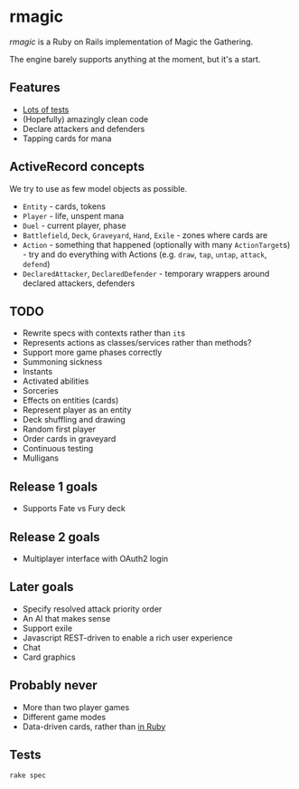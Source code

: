 rmagic
======

*rmagic* is a Ruby on Rails implementation of Magic the Gathering.

The engine barely supports anything at the moment, but it's a start.

## Features

* [Lots of tests](spec/games/)
* (Hopefully) amazingly clean code
* Declare attackers and defenders
* Tapping cards for mana

## ActiveRecord concepts

We try to use as few model objects as possible.

* `Entity` - cards, tokens
* `Player` - life, unspent mana
* `Duel` - current player, phase
* `Battlefield`, `Deck`, `Graveyard`, `Hand`, `Exile` - zones where cards are
* `Action` - something that happened (optionally with many `ActionTarget`s) - try and do everything with Actions (e.g. `draw`, `tap`, `untap`, `attack`, `defend`)
* `DeclaredAttacker`, `DeclaredDefender` - temporary wrappers around declared attackers, defenders

## TODO

* Rewrite specs with contexts rather than `it`s
* Represents actions as classes/services rather than methods?
* Support more game phases correctly
* Summoning sickness
* Instants
* Activated abilities
* Sorceries
* Effects on entities (cards)
* Represent player as an entity
* Deck shuffling and drawing
* Random first player
* Order cards in graveyard
* Continuous testing
* Mulligans

## Release 1 goals

* Supports Fate vs Fury deck

## Release 2 goals

* Multiplayer interface with OAuth2 login

## Later goals

* Specify resolved attack priority order
* An AI that makes sense
* Support exile
* Javascript REST-driven to enable a rich user experience
* Chat
* Card graphics

## Probably never

* More than two player games
* Different game modes
* Data-driven cards, rather than [in Ruby](app/cards/)

## Tests

```
rake spec
```
